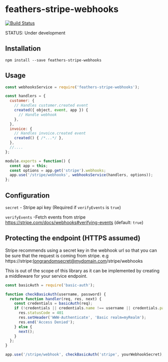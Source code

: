 # feathers-stripe-webhooks

[![Build Status](https://travis-ci.org/fixate/feathers-stripe-webhooks.svg?branch=master)](https://travis-ci.org/fixate/feathers-stripe-webhooks)

STATUS: Under development

## Installation

`npm install --save feathers-stripe-webhooks`


## Usage

```javascript
const webhooksService = require('feathers-stripe-webhooks');

const handlers = {
  customer: {
    // Handles customer.created event
    created({ object, event, app }) {
      // Handle webhook
    },
  },
  invoice: {
    // Handles invoice.created event
    created() { /*...*/ },
  },
  //....
};

module.exports = function() {
  const app = this;
  const options = app.get('stripe').webhooks;
  app.use('/stripe/webhooks', webhooksService(handlers, options));
};
```

## Configuration

`secret` - Stripe api key (Required if `verifyEvents` is `true`)

`verifyEvents` -Fetch events from stripe https://stripe.com/docs/webhooks#verifying-events (default: `true`)

## Protecting the endpoint (HTTPS assumed)

Stripe recommends using a secret key in the webhook url so that you can
be sure that the request is coming from stripe. e.g https://stripe:longrandomsecret@mydomain.com/stripe/webhooks

This is out of the scope of this library as it can be implemented by
creating a middleware for your service endpoint.

```javascript
const basicAuth = require('basic-auth');

function checkBasicAuth(username, password) {
  return function handler(req, res, next) {
    const credentials = basicAuth(req);
    if (!credentials || credentials.name !== username || credentials.pass !== password) {
      res.statusCode = 401
      res.setHeader('WWW-Authenticate', 'Basic realm=myRealm');
      res.end('Access Denied');
    } else {
      next();
    }
  };
}

app.use('/stripe/webhook', checkBasicAuth('stripe', yourWebhookSecret), webhooksService(...));
```


